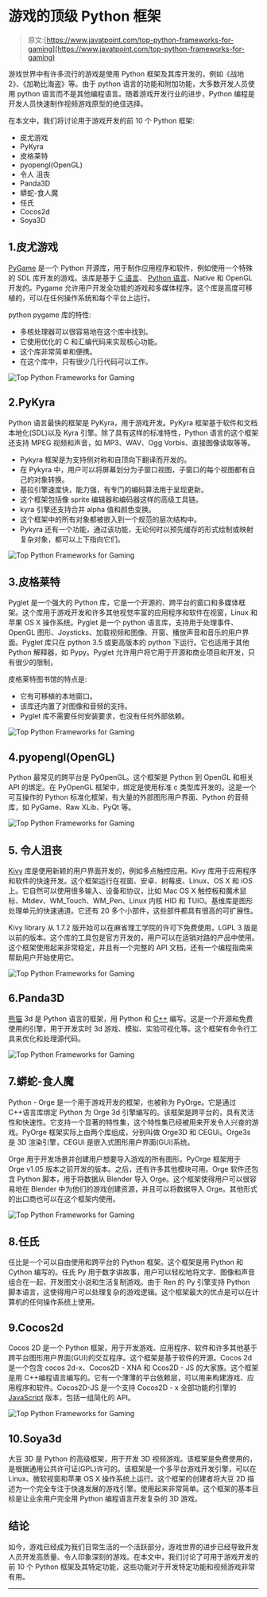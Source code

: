 # 游戏的顶级 Python 框架

> 原文:[https://www.javatpoint.com/top-python-frameworks-for-gaming](https://www.javatpoint.com/top-python-frameworks-for-gaming)

游戏世界中有许多流行的游戏是使用 Python 框架及其库开发的，例如《战地 2》、《加勒比海盗》等。由于 python 语言的功能和附加功能，大多数开发人员使用 python 语言而不是其他编程语言。随着游戏开发行业的进步，Python 编程是开发人员快速制作视频游戏原型的绝佳选择。

在本文中，我们将讨论用于游戏开发的前 10 个 Python 框架:

*   皮尤游戏
*   PyKyra
*   皮格莱特
*   pyopengl(OpenGL)
*   令人 沮丧
*   Panda3D
*   蟒蛇-食人魔
*   任氏
*   Cocos2d
*   Soya3D

## 1.皮尤游戏

[PyGame](https://www.javatpoint.com/pygame) 是一个 Python 开源库，用于制作应用程序和软件，例如使用一个特殊的 SDL 库开发的游戏。该库是基于 [C 语言](https://www.javatpoint.com/c-programming-language-tutorial)、 [Python 语言](https://www.javatpoint.com/python-tutorial)、Native 和 OpenGL 开发的。Pygame 允许用户开发全功能的游戏和多媒体程序。这个库是高度可移植的，可以在任何操作系统和每个平台上运行。

python pygame 库的特性:

*   多核处理器可以很容易地在这个库中找到。
*   它使用优化的 C 和汇编代码来实现核心功能。
*   这个库非常简单和便携。
*   在这个库中，只有很少几行代码可以工作。

![Top Python Frameworks for Gaming](../Images/89920cf81c5ca017264d777c69aa3c15.png)

## 2.PyKyra

Python 语言最快的框架是 PyKyra，用于游戏开发。PyKyra 框架基于软件和文档本地化(SDL)以及 Kyra 引擎。除了具有这样的标准特性，Python 语言的这个框架还支持 MPEG 视频和声音，如 MP3、WAV、Ogg Vorbis、直接图像读取等等。

*   Pykyra 框架是为支持侧对称和自顶向下翻译而开发的。
*   在 Pykyra 中，用户可以将屏幕划分为子窗口视图，子窗口的每个视图都有自己的对象转换。
*   基拉引擎速度快，能力强，有专门的编码算法用于呈现更新。
*   这个框架包括像 sprite 编辑器和编码器这样的高级工具链。
*   kyra 引擎还支持合并 alpha 值和颜色变换。
*   这个框架中的所有对象都被嵌入到一个规范的层次结构中。
*   Pykyra 还有一个功能，通过该功能，无论何时以预先缓存的形式绘制或映射复杂对象，都可以上下指向它们。

![Top Python Frameworks for Gaming](../Images/79163ae722fc62d737060771b84177ff.png)

## 3.皮格莱特

Pyglet 是一个强大的 Python 库，它是一个开源的、跨平台的窗口和多媒体框架。这个库用于游戏开发和许多其他视觉丰富的应用程序和软件在视窗，Linux 和苹果 OS X 操作系统。Pyglet 是一个 python 语言库，支持用于处理事件、OpenGL 图形、Joysticks、加载视频和图像、开窗、播放声音和音乐的用户界面。Pyglet 库只在 python 3.5 或更高版本的 python 下运行。它也适用于其他 Python 解释器，如 Pypy。Pyglet 允许用户将它用于开源和商业项目和开发，只有很少的限制，

皮格莱特图书馆的特点是:

*   它有可移植的本地窗口。
*   该库还内置了对图像和音频的支持。
*   Pyglet 库不需要任何安装要求，也没有任何外部依赖。

![Top Python Frameworks for Gaming](../Images/2010dc14a1ccda3ad8991af099c41b85.png)

## 4.pyopengl(OpenGL)

Python 最常见的跨平台是 PyOpenGL。这个框架是 Python 到 OpenGL 和相关 API 的绑定。在 PyOpenGL 框架中，绑定是使用标准 c 类型库开发的。这是一个可互操作的 Python 标准化框架，有大量的外部图形用户界面、Python 的音频库，如 PyGame、Raw XLib、PyQt 等。

![Top Python Frameworks for Gaming](../Images/a1b40dcafcf526632e9121ece64e35f6.png)

## 5\. 令人沮丧

[Kivy](https://www.javatpoint.com/kivy) 库是使用新颖的用户界面开发的，例如多点触控应用。Kivy 库用于应用程序和软件的快速开发。这个框架运行在视窗、安卓、树莓皮、Linux、OS X 和 iOS 上。它自然可以使用很多输入、设备和协议，比如 Mac OS X 触控板和魔术鼠标、Mtdev、WM_Touch、WM_Pen、Linux 内核 HID 和 TUIO。基维库是图形处理单元的快速通道。它还有 20 多个小部件，这些部件都具有很高的可扩展性。

Kivy library 从 1.7.2 版开始可以在麻省理工学院的许可下免费使用，LGPL 3 版是以前的版本。这个库的工具包是官方开发的，用户可以在适销对路的产品中使用。这个框架使用起来非常稳定，并且有一个完整的 API 文档，还有一个编程指南来帮助用户开始使用它。

![Top Python Frameworks for Gaming](../Images/3d314ee1cbda5ad88237c6deff1b64a6.png)

## 6.Panda3D

[熊猫](https://www.javatpoint.com/python-pandas) 3d 是 Python 语言的框架，用 Python 和 [C++](https://www.javatpoint.com/cpp-tutorial) 编写。这是一个开源和免费使用的引擎，用于开发实时 3d 游戏、模拟、实验可视化等。这个框架有命令行工具来优化和处理源代码。

![Top Python Frameworks for Gaming](../Images/e0cceecf3629ad911a183d5bc6cac7a3.png)

## 7.蟒蛇-食人魔

Python - Orge 是一个用于游戏开发的框架，也被称为 PyOrge。它是通过 C++语言库绑定 Python 为 Orge 3d 引擎编写的。该框架是跨平台的，具有灵活性和快速性。它支持一个显著的特性集，这个特性集已经被用来开发令人兴奋的游戏。PyOrge 框架实际上由两个库组成，分别叫做 Orge3D 和 CEGUi。Orge3s 是 3D 渲染引擎，CEGUi 是嵌入式图形用户界面(GUi)系统。

Orge 用于开发场景并创建用户想要导入游戏的所有图形。PyOrge 框架用于 Orge v1.05 版本之前开发的版本。之后，还有许多其他模块可用。Orge 软件还包含 Python 脚本，用于将数据从 Blender 导入 Orge。这个框架使得用户可以很容易地在 Blender 中为他们的游戏创建资源，并且可以将数据导入 Orge。其他形式的出口商也可以在这个框架内使用。

![Top Python Frameworks for Gaming](../Images/af099efd481ed4f5dff22002c904dc56.png)

## 8.任氏

任比是一个可以自由使用和跨平台的 Python 框架。这个框架是用 Python 和 Cython 编写的。任氏 Py 用于数字讲故事，用户可以轻松地将文字、图像和声音组合在一起，开发图文小说和生活复制游戏。由于 Ren 的 Py 引擎支持 Python 脚本语言，这使得用户可以处理复杂的游戏逻辑。这个框架最大的优点是可以在计算机的任何操作系统上使用。

## 9.Cocos2d

Cocos 2D 是一个 Python 框架，用于开发游戏、应用程序、软件和许多其他基于跨平台图形用户界面(GUI)的交互程序。这个框架是基于软件的开源。Cocos 2d 是一个包含 cocos 2d-x、Cocos2D - XNA 和 Ccos2D - JS 的大家族。这个框架是用 C++编程语言编写的。它有一个薄薄的平台依赖层，可以用来构建游戏、应用程序和软件。Cocos2D-JS 是一个支持 Cocos2D - x 全部功能的引擎的 [JavaScript](https://www.javatpoint.com/javascript-tutorial) 版本，包括一组简化的 API。

![Top Python Frameworks for Gaming](../Images/e38f7f5bb7a745bdaaa23c6c1a904313.png)

## 10.Soya3d

大豆 3D 是 Python 的高级框架，用于开发 3D 视频游戏。该框架是免费使用的，是根据通用公共许可证(GPL)许可的。该框架是一个多平台游戏开发引擎，可以在 Linux、微软视窗和苹果 OS X 操作系统上运行。这个框架的创建者将大豆 2D 描述为一个完全专注于快速发展的游戏引擎。使用起来非常简单。这个框架的基本目标是让业余用户完全用 Python 编程语言开发复杂的 3D 游戏。

## 结论

如今，游戏已经成为我们日常生活的一个活跃部分，游戏世界的进步已经导致开发人员开发高质量、令人印象深刻的游戏。在本文中，我们讨论了可用于游戏开发的前 10 个 Python 框架及其特定功能，这些功能对于开发特定功能和视频游戏非常有用。

* * *